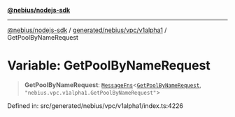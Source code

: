 [**@nebius/nodejs-sdk**](../../../../../README.md)

---

[@nebius/nodejs-sdk](../../../../../README.md) / [generated/nebius/vpc/v1alpha1](../README.md) / GetPoolByNameRequest

# Variable: GetPoolByNameRequest

> **GetPoolByNameRequest**: [`MessageFns`](../../../../../runtime/protos/core/interfaces/MessageFns.md)\<[`GetPoolByNameRequest`](../interfaces/GetPoolByNameRequest.md), `"nebius.vpc.v1alpha1.GetPoolByNameRequest"`\>

Defined in: src/generated/nebius/vpc/v1alpha1/index.ts:4226
